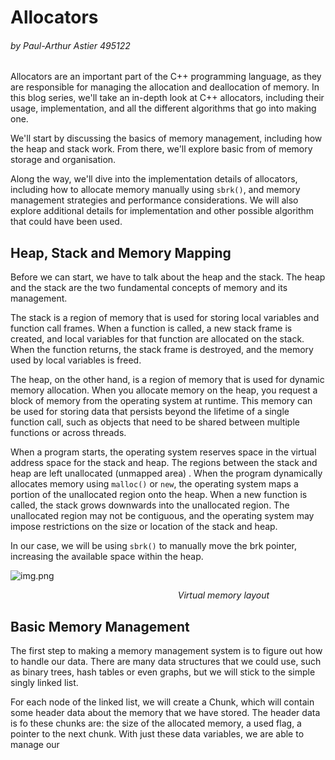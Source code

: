
# Allocators 
###### by Paul-Arthur Astier 495122

Allocators are an important part of the C++ programming language, as they are responsible for managing the allocation 
and deallocation of memory. In this blog series, we'll take an in-depth look at C++ allocators, including their usage, 
implementation, and all the different algorithms that go into making one.

We'll start by discussing the basics of memory management, including how the heap and stack work. From there, we'll 
explore basic from of memory storage and organisation.

Along the way, we'll dive into the implementation details of allocators, including how to allocate memory manually using
```sbrk()```, and memory management strategies and performance considerations. We will also explore additional details 
for implementation and other possible algorithm that could have been used.

## Heap, Stack and Memory Mapping

Before we can start, we have to talk about the heap and the stack. The heap and the stack are the two fundamental 
concepts of memory and its management. 

The stack is a region of memory that is used for storing local variables and function call frames. When a function is 
called, a new stack frame is created, and local variables for that function are allocated on the stack. When the
function returns, the stack frame is destroyed, and the memory used by local variables is freed.

The heap, on the other hand, is a region of memory that is used for dynamic memory allocation. When you allocate memory 
on the heap, you request a block of memory from the operating system at runtime. This memory can be used for storing 
data that persists beyond the lifetime of a single function call, such as objects that need to be shared between 
multiple functions or across threads.

When a program starts, the operating system reserves space in the virtual address space for the stack and heap. The 
regions between the stack and heap are left unallocated (unmapped area) . When the program dynamically allocates memory 
using ```malloc()``` or ```new```, the operating system maps a portion of the unallocated region onto the heap. When a 
new function is called, the stack grows downwards into the unallocated region. The unallocated region may not be 
contiguous, and the operating system may impose restrictions on the size or location of the stack and heap. 

In our case, we will be using ```sbrk()``` to manually move the brk pointer, increasing the available space within the 
heap.

![img.png](img.png)

&nbsp;&nbsp;&nbsp;&nbsp;&nbsp;&nbsp;&nbsp;&nbsp;&nbsp;&nbsp;&nbsp;&nbsp;&nbsp;&nbsp;&nbsp;&nbsp;&nbsp;&nbsp;&nbsp;&nbsp;&nbsp;&nbsp;&nbsp;&nbsp;&nbsp;&nbsp;&nbsp;&nbsp;&nbsp;&nbsp;&nbsp;&nbsp;&nbsp;&nbsp;&nbsp;&nbsp;&nbsp;&nbsp;&nbsp;&nbsp;&nbsp;&nbsp;&nbsp;&nbsp;&nbsp;&nbsp;&nbsp;&nbsp;&nbsp;&nbsp;&nbsp;&nbsp;&nbsp;&nbsp;&nbsp;&nbsp;&nbsp;&nbsp;&nbsp;&nbsp;&nbsp;&nbsp;&nbsp;&nbsp;&nbsp;&nbsp;&nbsp;&nbsp;*Virtual memory layout*

## Basic Memory Management

The first step to making a memory management system is to figure out how to handle our data. There are many data 
structures that we could use, such as binary trees, hash tables or even graphs, but we will stick to the simple singly
linked list. 

For each node of the linked list, we will create a Chunk, which will contain some header data about the memory that we 
have stored. The header data is fo these chunks are: the size of the allocated memory, a used flag, a pointer to the 
next chunk. With just these data variables, we are able to manage our 























